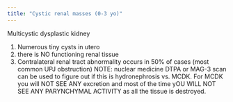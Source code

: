 ```yaml
---
title: "Cystic renal masses (0-3 yo)"
---
```

Multicystic dysplastic kidney
1. Numerous tiny cysts in utero
2. there is NO functioning renal tissue
3. Contralateral renal tract abnormality occurs in 50% of cases (most common UPJ obstruction)
NOTE: nuclear medicine DTPA or MAG-3 scan can be used to figure out if this is hydronephrosis vs. MCDK. For MCDK you will NOT SEE ANY excretion and most of the time yOU WILL NOT SEE ANY PARYNCHYMAL ACTIVITY as all the tissue is destroyed.

